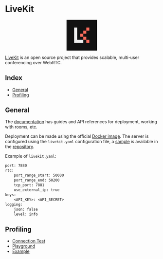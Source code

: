# LiveKit

<p align="center"><img align="center" width="20%" height="20%" src="assets/livekit.png"></p>

[LiveKit](https://livekit.io/) is an open source project that provides scalable, multi-user conferencing over WebRTC.

## Index

* [General](#general)
* [Profiling](#profiling)

## General

The [documentation](https://docs.livekit.io/) has guides and API references for deployment, working with rooms, etc.

Deployment can be made using the official [Docker image](https://hub.docker.com/r/livekit/livekit-server). The server is configured using the `livekit.yaml` configuration file, a [sample](https://github.com/livekit/livekit/blob/master/config-sample.yaml) is available in the [repository](https://github.com/livekit/livekit).

Example of `livekit.yaml`:
```
port: 7880
rtc:
    port_range_start: 50000
    port_range_end: 50200
    tcp_port: 7881
    use_external_ip: true
keys:
    <API_KEY>: <API_SECRET>
logging:
    json: false
    level: info
```

## Profiling

* [Connection Test](https://livekit.io/connection-test)
* [Playground](https://livekit.io/playground)
* [Example](https://example.livekit.io/)
